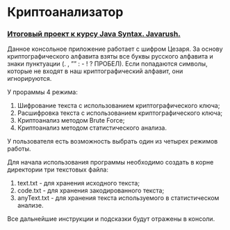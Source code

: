 # Криптоанализатор

### **[Итоговый проект к курсу Java Syntax. Javarush.]()**
Данное консольное приложение работает с шифром Цезаря. За основу криптографического 
алфавита взяты все буквы русского алфавита и знаки пунктуации (. , ”” : - ! ? ПРОБЕЛ). 
Если попадаются символы, которые не входят в наш криптографический алфавит, они игнорируются.

У прораммы 4 режима:
1. Шифрование текста с использованием криптографического ключа;
2. Расшифровка текста с использованием криптографического ключа;
3. Криптоанализ методом Brute Force;
4. Криптоанализ методом статистического анализа.

У пользователя есть возможность выбрать один из четырех режимов работы.

Для начала использования программы необходимо создать в корне директории три текстовых файла:
1. text.txt - для хранения исходного текста;
2. code.txt - для хранения закодированного текста;
3. anyText.txt - для хранения текста используемого в статистическом анализе.

Все дальнейшие инструкции и подсказки будут отражены в консоли.
